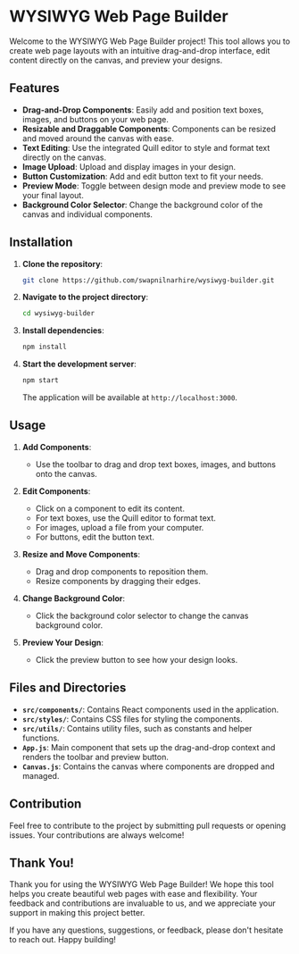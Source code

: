 # WYSIWYG Web Page Builder

Welcome to the WYSIWYG Web Page Builder project! This tool allows you to create web page layouts with an intuitive drag-and-drop interface, edit content directly on the canvas, and preview your designs.

## Features

- **Drag-and-Drop Components**: Easily add and position text boxes, images, and buttons on your web page.
- **Resizable and Draggable Components**: Components can be resized and moved around the canvas with ease.
- **Text Editing**: Use the integrated Quill editor to style and format text directly on the canvas.
- **Image Upload**: Upload and display images in your design.
- **Button Customization**: Add and edit button text to fit your needs.
- **Preview Mode**: Toggle between design mode and preview mode to see your final layout.
- **Background Color Selector**: Change the background color of the canvas and individual components.

## Installation

1. **Clone the repository**:

   ```bash
   git clone https://github.com/swapnilnarhire/wysiwyg-builder.git
   ```

2. **Navigate to the project directory**:

   ```bash
   cd wysiwyg-builder
   ```

3. **Install dependencies**:

   ```bash
   npm install
   ```

4. **Start the development server**:

   ```bash
   npm start
   ```

   The application will be available at `http://localhost:3000`.

## Usage

1. **Add Components**:

   - Use the toolbar to drag and drop text boxes, images, and buttons onto the canvas.

2. **Edit Components**:

   - Click on a component to edit its content.
   - For text boxes, use the Quill editor to format text.
   - For images, upload a file from your computer.
   - For buttons, edit the button text.

3. **Resize and Move Components**:

   - Drag and drop components to reposition them.
   - Resize components by dragging their edges.

4. **Change Background Color**:

   - Click the background color selector to change the canvas background color.

5. **Preview Your Design**:
   - Click the preview button to see how your design looks.

## Files and Directories

- **`src/components/`**: Contains React components used in the application.
- **`src/styles/`**: Contains CSS files for styling the components.
- **`src/utils/`**: Contains utility files, such as constants and helper functions.
- **`App.js`**: Main component that sets up the drag-and-drop context and renders the toolbar and preview button.
- **`Canvas.js`**: Contains the canvas where components are dropped and managed.

## Contribution

Feel free to contribute to the project by submitting pull requests or opening issues. Your contributions are always welcome!

## Thank You!

Thank you for using the WYSIWYG Web Page Builder! We hope this tool helps you create beautiful web pages with ease and flexibility. Your feedback and contributions are invaluable to us, and we appreciate your support in making this project better.

If you have any questions, suggestions, or feedback, please don't hesitate to reach out. Happy building!
